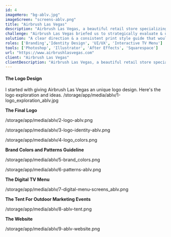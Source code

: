 ```yaml
---
id: 4
imageHero: "bg-ablv.jpg"
imageScreen: "screens-ablv.png"
title: "Airbrush Las Vegas"
description: "Airbrush Las Vegas, a beautiful retail store specializing in all airbrush apparel and events located in the heart of Vegas."
challenge: "Airbrush Las Vegas briefed us to strategically evaluate & unify the brand’s image for its retail store and digital assets. The mission was to come up with a scalable identity system that establishes this business as the #1 native Las Vegas go-to store for anything related to airbrushing."
solution: "A clear direction & a consistent print style guide that would steer all future collateral and digital designs for the company, across multiple touch points including a TV menu."
roles: ['Branding','Identity Design', 'UI/UX', 'Interactive TV Menu']
tools: ['Photoshop', 'Illustrator', 'After Effects', 'Squarespace']
url: "https://www.airbrushlasvegas.com"
client: "Airbrush Las Vegas"
clientDescription: "Airbrush Las Vegas, a beautiful retail store specializing in all airbrush apparel and events located in the heart of Vegas."
---
```

#### The Logo Design

I started with giving Airbrush Las Vegas an unique logo design. Here's the logo exploration and ideas.
/storage/app/media/ablv/1-logo_exploration_ablv.jpg


**The Final Logo**

/storage/app/media/ablv/2-logo-ablv.png

/storage/app/media/ablv/3-logo-identity-ablv.png

/storage/app/media/ablv/4-logo_colors.png


**Brand Colors and Patterns Guideline**

/storage/app/media/ablv/5-brand_colors.png

/storage/app/media/ablv/6-patterns-ablv.png


**The Digital TV Menu**

/storage/app/media/ablv/7-digital-menu-screens_ablv.png


**The Tent For Outdoor Marketing Events**

/storage/app/media/ablv/8-ablv-tent.png


**The Website**

/storage/app/media/ablv/9-ablv-website.png